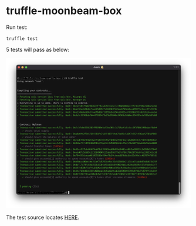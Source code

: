 # truffle-moonbeam-box

Run test:
```shell
truffle test
```

5 tests will pass as below:

![Test Results](test-results.png)

The test source locates [HERE](./test/test_MyToken.js).
